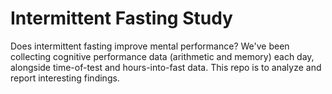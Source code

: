 # Intermittent Fasting Study
Does intermittent fasting improve mental performance? We've been collecting cognitive performance data (arithmetic and memory) each day, alongside time-of-test and hours-into-fast data. This repo is to analyze and report interesting findings.
